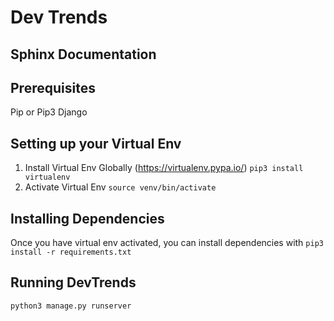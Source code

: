 # Dev Trends

## Sphinx Documentation
<!-- Provide steps to view Sphinx documentation -->


## Prerequisites
Pip or Pip3
Django


## Setting up your Virtual Env
<!-- Provide steps to setting up and activating virtual env -->
1. Install Virtual Env Globally (https://virtualenv.pypa.io/)
`pip3 install virtualenv`
2. Activate Virtual Env
`source venv/bin/activate`


## Installing Dependencies
Once you have virtual env activated, you can install dependencies with
`pip3 install -r requirements.txt`


## Running DevTrends
`python3 manage.py runserver`